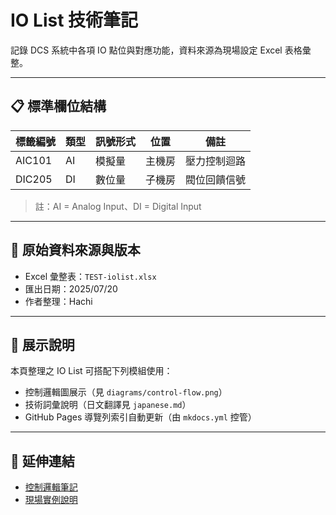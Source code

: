 # IO List 技術筆記

記錄 DCS 系統中各項 IO 點位與對應功能，資料來源為現場設定 Excel 表格彙整。

---

## 📋 標準欄位結構

| 標籤編號 | 類型   | 訊號形式 | 位置     | 備註             |
|----------|--------|----------|----------|------------------|
| AIC101   | AI     | 模擬量   | 主機房   | 壓力控制迴路     |
| DIC205   | DI     | 數位量   | 子機房   | 閥位回饋信號     |

> 註：AI = Analog Input、DI = Digital Input

---

## 📂 原始資料來源與版本

- Excel 彙整表：`TEST-iolist.xlsx`
- 匯出日期：2025/07/20
- 作者整理：Hachi

---

## 🧠 展示說明

本頁整理之 IO List 可搭配下列模組使用：

- 控制邏輯圖展示（見 `diagrams/control-flow.png`）
- 技術詞彙說明（日文翻譯見 `japanese.md`）
- GitHub Pages 導覽列索引自動更新（由 `mkdocs.yml` 控管）

---

## 🔗 延伸連結

- [控制邏輯筆記](concepts.md)
- [現場實例說明](seqlist.ipynb)

